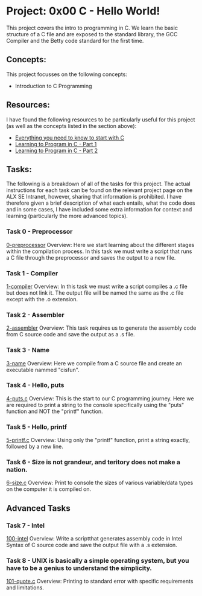 # Project: 0x00 C - Hello World!

This project covers the intro to programming in C. We learn the basic structure of a C file and are exposed to the standard library, the GCC Compiler and the Betty code standard for the first time.

## Concepts:

This project focusses on the following concepts:

 - Introduction to C Programming

## Resources:

I have found the following resources to be particularly useful for this project (as well as the concepts listed in the section above):

 - [Everything you need to know to start with C](https://s3.amazonaws.com/alx-intranet.hbtn.io/uploads/misc/2022/4/e0ccf91eec6b977a9e00ed384dc285df9c2772e3.pdf?X-Amz-Algorithm=AWS4-HMAC-SHA256&X-Amz-Credential=AKIARDDGGGOUSBVO6H7D%2F20230309%2Fus-east-1%2Fs3%2Faws4_request&X-Amz-Date=20230309T093401Z&X-Amz-Expires=86400&X-Amz-SignedHeaders=host&X-Amz-Signature=57b44defc5aec129b2f8f478d2673ec1fb20dd192f33c49ad969cd6248aaad79)
 - [Learning to Program in C - Part 1](https://www.youtube.com/watch?v=rk2fK2IIiiQ)
 - [Learning to Program in C - Part 2](https://www.youtube.com/watch?v=FwpP_MsZWnU)

## Tasks:

The following is a breakdown of all of the tasks for this project. The actual instructions for each task can be found on the relevant project page on the ALX SE Intranet, however, sharing that information is prohibited. I have therefore given a brief description of what each entails, what the code does and in some cases, I have included some extra information for context and learning (particularly the more advanced topics).


### Task 0 - Preprocessor
[0-preprocessor](https://github.com/deanbirnie/alx-low_level_programming/blob/master/0x00-hello_world/0-preprocessor)
Overview:
Here we start learning about the different stages within the compilation process. In this task we must write a script that runs a C file through the preprocessor and saves the output to a new file.

### Task 1 - Compiler
[1-compiler](https://github.com/deanbirnie/alx-low_level_programming/blob/master/0x00-hello_world/1-compiler)
Overview:
In this task we must write a script compiles a .c file but does not link it. The output file will be named the same as the .c file except with the .o extension.

### Task 2 - Assembler
[2-assembler](https://github.com/deanbirnie/alx-low_level_programming/blob/master/0x00-hello_world/2-assembler)
Overview:
This task requires us to generate the assembly code from C source code and save the output as a .s file.

### Task 3 - Name
[3-name](https://github.com/deanbirnie/alx-low_level_programming/blob/master/0x00-hello_world/3-name)
Overview:
Here we compile from a C source file and create an executable nammed "cisfun".

### Task 4 - Hello, puts
[4-puts.c](https://github.com/deanbirnie/alx-low_level_programming/blob/master/0x00-hello_world/4-puts.c)
Overview:
This is the start to our C programming journey. Here we are required to print a string to the console specifically using the "puts" function and NOT the "printf" function.

### Task 5 - Hello, printf
[5-printf.c](https://github.com/deanbirnie/alx-low_level_programming/blob/master/0x00-hello_world/5-printf.c)
Overview:
Using only the "printf" function, print a string exactly, followed by a new line.

### Task 6 - Size is not grandeur, and teritory does not make a nation.
[6-size.c](https://github.com/deanbirnie/alx-low_level_programming/blob/master/0x00-hello_world/6-size.c)
Overview:
Print to console the sizes of various variable/data types on the computer it is compiled on.

## Advanced Tasks

### Task 7 - Intel
[100-intel]()
Overview:
Write a scriptthat generates assembly code in Intel Syntax of C source code and save the output file with a .s extension.

### Task 8 - UNIX is basically a simple operating system, but you have to be a genius to understand the simplicity.
[101-quote.c]()
Overview:
Printing to standard error with specific requirements and limitations.